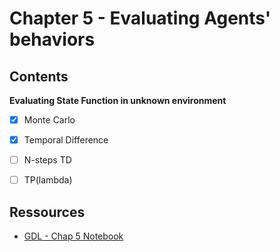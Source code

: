 # Chapter 5 - Evaluating Agents' behaviors


## Contents

**Evaluating State Function in unknown environment**

- [X] Monte Carlo
- [X] Temporal Difference
- [ ] N-steps TD
- [ ] TP(lambda)


## Ressources

- [GDL - Chap 5 Notebook](https://github.com/mimoralea/gdrl/blob/master/notebooks/chapter_05/chapter-05.ipynb)



